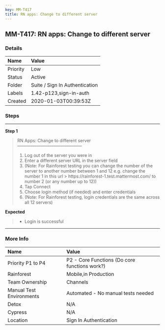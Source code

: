 ```yaml
---
key: MM-T417
title: RN apps: Change to different server
---
```


## MM-T417: RN apps: Change to different server

### Details

| Name     | Value                          |
| :------- | :----------------------------- |
| Priority | Low                            |
| Status   | Active                         |
| Folder   | Suite / Sign In Authentication |
| Labels   | 1.42-p123,sign-in-auth         |
| Created  | 2020-01-03T00:39:53Z           |

### Steps

<hr/>

**Step 1**

> <article>RN Apps: Change to different server<br />––––––––––––––––––––––––––––––<ol><li>Log out of the server you were in</li><li>Enter a different server URL in the server field</li><li>(Note: For Rainforest testing you can change the number of the server to another number between 1 and 12 e.g. change the number 1 in this url &gt; https://rainforest-1.test.mattermost.com/ to number 2 (or any number up to 12))</li><li>Tap Connect</li><li>Choose login method (if needed) and enter credentials</li><li>(Note: For Rainforest testing, login credentials are the same across all 12 servers)</li></ol></article>

**Expected**

> <article><ul><li>Login is successful</li></ul></article>

<hr/>

### More Info

| Name                     | Value                                         |
| :----------------------- | :-------------------------------------------- |
| Priority P1 to P4        | P2 - Core Functions (Do core functions work?) |
| Rainforest               | Mobile,in Production                          |
| Team Ownership           | Channels                                      |
| Manual Test Environments | Automated - No manual tests needed            |
| Detox                    | N/A                                           |
| Cypress                  | N/A                                           |
| Location                 | Sign In Authentication                        |
